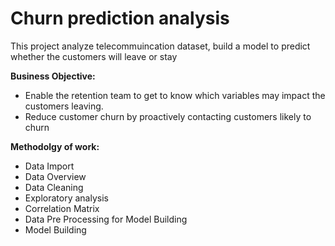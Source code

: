 # Churn prediction analysis
This project analyze telecommuincation dataset, build a model to predict whether the customers will leave or stay

**Business Objective:** 

- Enable the retention team to get to know which variables may impact the customers leaving.
- Reduce customer churn by proactively contacting customers likely to churn

**Methodolgy of work:**
- Data Import
- Data Overview
- Data Cleaning
- Exploratory analysis
- Correlation Matrix
- Data Pre Processing for Model Building
- Model Building
